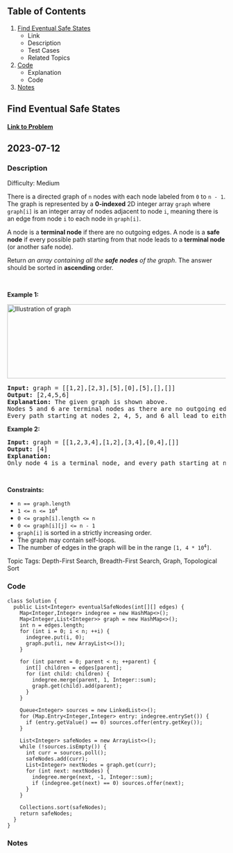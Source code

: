 ## Table of Contents
1. [Find Eventual Safe States](#Find-Eventual-Safe-States)
	- Link
	- Description
	- Test Cases
	- Related Topics
2. [Code](#Code)
	- Explanation
	- Code
3. [Notes](#Notes)

## Find Eventual Safe States
#### <a href="https://leetcode.com/problems/find-eventual-safe-states/"> Link to Problem</a>
## 2023-07-12

### Description
Difficulty: Medium
<p>There is a directed graph of <code>n</code> nodes with each node labeled from <code>0</code> to <code>n - 1</code>. The graph is represented by a <strong>0-indexed</strong> 2D integer array <code>graph</code> where <code>graph[i]</code> is an integer array of nodes adjacent to node <code>i</code>, meaning there is an edge from node <code>i</code> to each node in <code>graph[i]</code>.</p>

<p>A node is a <strong>terminal node</strong> if there are no outgoing edges. A node is a <strong>safe node</strong> if every possible path starting from that node leads to a <strong>terminal node</strong> (or another safe node).</p>

<p>Return <em>an array containing all the <strong>safe nodes</strong> of the graph</em>. The answer should be sorted in <strong>ascending</strong> order.</p>

<p>&nbsp;</p>
<p><strong class="example">Example 1:</strong></p>
<img alt="Illustration of graph" src="https://s3-lc-upload.s3.amazonaws.com/uploads/2018/03/17/picture1.png" style="height: 171px; width: 600px;" />
<pre>
<strong>Input:</strong> graph = [[1,2],[2,3],[5],[0],[5],[],[]]
<strong>Output:</strong> [2,4,5,6]
<strong>Explanation:</strong> The given graph is shown above.
Nodes 5 and 6 are terminal nodes as there are no outgoing edges from either of them.
Every path starting at nodes 2, 4, 5, and 6 all lead to either node 5 or 6.</pre>

<p><strong class="example">Example 2:</strong></p>

<pre>
<strong>Input:</strong> graph = [[1,2,3,4],[1,2],[3,4],[0,4],[]]
<strong>Output:</strong> [4]
<strong>Explanation:</strong>
Only node 4 is a terminal node, and every path starting at node 4 leads to node 4.
</pre>

<p>&nbsp;</p>
<p><strong>Constraints:</strong></p>

<ul>
	<li><code>n == graph.length</code></li>
	<li><code>1 &lt;= n &lt;= 10<sup>4</sup></code></li>
	<li><code>0 &lt;= graph[i].length &lt;= n</code></li>
	<li><code>0 &lt;= graph[i][j] &lt;= n - 1</code></li>
	<li><code>graph[i]</code> is sorted in a strictly increasing order.</li>
	<li>The graph may contain self-loops.</li>
	<li>The number of edges in the graph will be in the range <code>[1, 4 * 10<sup>4</sup>]</code>.</li>
</ul>


Topic Tags: Depth-First Search, Breadth-First Search, Graph, Topological Sort 
	
### Code
```  
class Solution {
  public List<Integer> eventualSafeNodes(int[][] edges) {
    Map<Integer,Integer> indegree = new HashMap<>();
    Map<Integer,List<Integer>> graph = new HashMap<>();
    int n = edges.length;
    for (int i = 0; i < n; ++i) {
      indegree.put(i, 0);
      graph.put(i, new ArrayList<>());
    } 
    
    for (int parent = 0; parent < n; ++parent) {
      int[] children = edges[parent];
      for (int child: children) {
        indegree.merge(parent, 1, Integer::sum);
        graph.get(child).add(parent);
      }
    }
    
    Queue<Integer> sources = new LinkedList<>();
    for (Map.Entry<Integer,Integer> entry: indegree.entrySet()) {
      if (entry.getValue() == 0) sources.offer(entry.getKey());
    }
    
    List<Integer> safeNodes = new ArrayList<>();
    while (!sources.isEmpty()) {
      int curr = sources.poll();
      safeNodes.add(curr);
      List<Integer> nextNodes = graph.get(curr);
      for (int next: nextNodes) {
        indegree.merge(next, -1, Integer::sum);
        if (indegree.get(next) == 0) sources.offer(next);
      }
    }

    Collections.sort(safeNodes);
    return safeNodes;
  }
} 
```
### Notes
